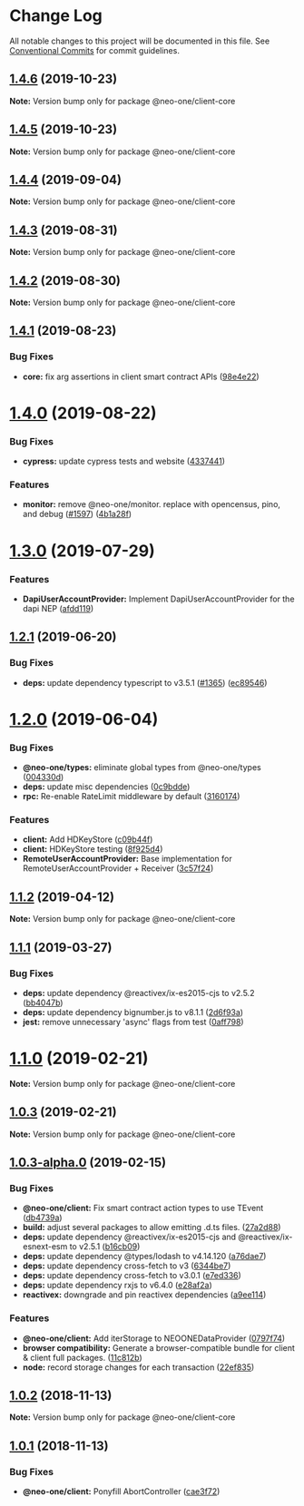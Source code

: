 # Change Log

All notable changes to this project will be documented in this file.
See [Conventional Commits](https://conventionalcommits.org) for commit guidelines.

## [1.4.6](https://github.com/neo-one-suite/neo-one/compare/@neo-one/client-core@1.4.5...@neo-one/client-core@1.4.6) (2019-10-23)

**Note:** Version bump only for package @neo-one/client-core





## [1.4.5](https://github.com/neo-one-suite/neo-one/compare/@neo-one/client-core@1.4.4...@neo-one/client-core@1.4.5) (2019-10-23)

**Note:** Version bump only for package @neo-one/client-core





## [1.4.4](https://github.com/neo-one-suite/neo-one/compare/@neo-one/client-core@1.4.3...@neo-one/client-core@1.4.4) (2019-09-04)

**Note:** Version bump only for package @neo-one/client-core





## [1.4.3](https://github.com/neo-one-suite/neo-one/compare/@neo-one/client-core@1.4.2...@neo-one/client-core@1.4.3) (2019-08-31)

**Note:** Version bump only for package @neo-one/client-core





## [1.4.2](https://github.com/neo-one-suite/neo-one/compare/@neo-one/client-core@1.4.1...@neo-one/client-core@1.4.2) (2019-08-30)

**Note:** Version bump only for package @neo-one/client-core





## [1.4.1](https://github.com/neo-one-suite/neo-one/compare/@neo-one/client-core@1.4.0...@neo-one/client-core@1.4.1) (2019-08-23)


### Bug Fixes

* **core:** fix arg assertions in client smart contract APIs ([98e4e22](https://github.com/neo-one-suite/neo-one/commit/98e4e22))





# [1.4.0](https://github.com/neo-one-suite/neo-one/compare/@neo-one/client-core@1.3.0...@neo-one/client-core@1.4.0) (2019-08-22)


### Bug Fixes

* **cypress:** update cypress tests and website ([4337441](https://github.com/neo-one-suite/neo-one/commit/4337441))


### Features

* **monitor:** remove @neo-one/monitor. replace with opencensus, pino, and debug ([#1597](https://github.com/neo-one-suite/neo-one/issues/1597)) ([4b1a28f](https://github.com/neo-one-suite/neo-one/commit/4b1a28f))





# [1.3.0](https://github.com/neo-one-suite/neo-one/compare/@neo-one/client-core@1.2.1...@neo-one/client-core@1.3.0) (2019-07-29)


### Features

* **DapiUserAccountProvider:** Implement DapiUserAccountProvider for the dapi NEP ([afdd119](https://github.com/neo-one-suite/neo-one/commit/afdd119))





## [1.2.1](https://github.com/neo-one-suite/neo-one/compare/@neo-one/client-core@1.2.0...@neo-one/client-core@1.2.1) (2019-06-20)


### Bug Fixes

* **deps:** update dependency typescript to v3.5.1 ([#1365](https://github.com/neo-one-suite/neo-one/issues/1365)) ([ec89546](https://github.com/neo-one-suite/neo-one/commit/ec89546))





# [1.2.0](https://github.com/neo-one-suite/neo-one/compare/@neo-one/client-core@1.1.2...@neo-one/client-core@1.2.0) (2019-06-04)


### Bug Fixes

* **@neo-one/types:** eliminate global types from @neo-one/types ([004330d](https://github.com/neo-one-suite/neo-one/commit/004330d))
* **deps:** update misc dependencies ([0c9bdde](https://github.com/neo-one-suite/neo-one/commit/0c9bdde))
* **rpc:** Re-enable RateLimit middleware by default ([3160174](https://github.com/neo-one-suite/neo-one/commit/3160174))


### Features

* **client:** Add HDKeyStore ([c09b44f](https://github.com/neo-one-suite/neo-one/commit/c09b44f))
* **client:** HDKeyStore testing ([8f925d4](https://github.com/neo-one-suite/neo-one/commit/8f925d4))
* **RemoteUserAccountProvider:** Base implementation for RemoteUserAccountProvider + Receiver ([3c57f24](https://github.com/neo-one-suite/neo-one/commit/3c57f24))





## [1.1.2](https://github.com/neo-one-suite/neo-one/compare/@neo-one/client-core@1.1.1...@neo-one/client-core@1.1.2) (2019-04-12)

**Note:** Version bump only for package @neo-one/client-core





## [1.1.1](https://github.com/neo-one-suite/neo-one/compare/@neo-one/client-core@1.1.0...@neo-one/client-core@1.1.1) (2019-03-27)


### Bug Fixes

* **deps:** update dependency @reactivex/ix-es2015-cjs to v2.5.2 ([bb4047b](https://github.com/neo-one-suite/neo-one/commit/bb4047b))
* **deps:** update dependency bignumber.js to v8.1.1 ([2d6f93a](https://github.com/neo-one-suite/neo-one/commit/2d6f93a))
* **jest:** remove unnecessary 'async' flags from test ([0aff798](https://github.com/neo-one-suite/neo-one/commit/0aff798))





# [1.1.0](https://github.com/neo-one-suite/neo-one/compare/@neo-one/client-core@1.0.3...@neo-one/client-core@1.1.0) (2019-02-21)

**Note:** Version bump only for package @neo-one/client-core





## [1.0.3](https://github.com/neo-one-suite/neo-one/compare/@neo-one/client-core@1.0.3-alpha.0...@neo-one/client-core@1.0.3) (2019-02-21)

**Note:** Version bump only for package @neo-one/client-core





## [1.0.3-alpha.0](https://github.com/neo-one-suite/neo-one/compare/@neo-one/client-core@1.0.2...@neo-one/client-core@1.0.3-alpha.0) (2019-02-15)


### Bug Fixes

* **@neo-one/client:** Fix smart contract action types to use TEvent ([db4739a](https://github.com/neo-one-suite/neo-one/commit/db4739a))
* **build:** adjust several packages to allow emitting .d.ts files. ([27a2d88](https://github.com/neo-one-suite/neo-one/commit/27a2d88))
* **deps:** update dependency @reactivex/ix-es2015-cjs and @reactivex/ix-esnext-esm to v2.5.1 ([b16cb09](https://github.com/neo-one-suite/neo-one/commit/b16cb09))
* **deps:** update dependency @types/lodash to v4.14.120 ([a76dae7](https://github.com/neo-one-suite/neo-one/commit/a76dae7))
* **deps:** update dependency cross-fetch to v3 ([6344be7](https://github.com/neo-one-suite/neo-one/commit/6344be7))
* **deps:** update dependency cross-fetch to v3.0.1 ([e7ed336](https://github.com/neo-one-suite/neo-one/commit/e7ed336))
* **deps:** update dependency rxjs to v6.4.0 ([e28af2a](https://github.com/neo-one-suite/neo-one/commit/e28af2a))
* **reactivex:** downgrade and pin reactivex dependencies ([a9ee114](https://github.com/neo-one-suite/neo-one/commit/a9ee114))


### Features

* **@neo-one/client:** Add iterStorage to NEOONEDataProvider ([0797f74](https://github.com/neo-one-suite/neo-one/commit/0797f74))
* **browser compatibility:** Generate a browser-compatible bundle for client & client full packages. ([11c812b](https://github.com/neo-one-suite/neo-one/commit/11c812b))
* **node:** record storage changes for each transaction ([22ef835](https://github.com/neo-one-suite/neo-one/commit/22ef835))





## [1.0.2](https://github.com/neo-one-suite/neo-one/compare/@neo-one/client-core@1.0.1...@neo-one/client-core@1.0.2) (2018-11-13)

**Note:** Version bump only for package @neo-one/client-core





## [1.0.1](https://github.com/neo-one-suite/neo-one/compare/@neo-one/client-core@1.0.0...@neo-one/client-core@1.0.1) (2018-11-13)


### Bug Fixes

* **@neo-one/client:** Ponyfill AbortController ([cae3f72](https://github.com/neo-one-suite/neo-one/commit/cae3f72))
